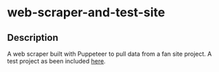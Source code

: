 # web-scraper-and-test-site

## Description
A web scraper built with Puppeteer to pull data from a fan site project. A test project as been included [here](/test-site).

